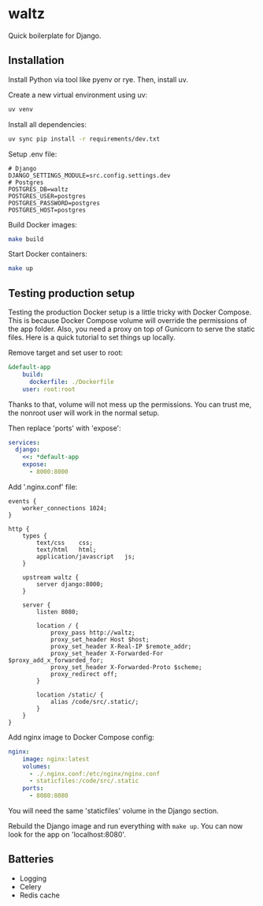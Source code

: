 # waltz

Quick boilerplate for Django.

## Installation

Install Python via tool like pyenv or rye. Then, install uv.

Create a new virtual environment using uv:

```bash
uv venv
```

Install all dependencies:

```bash
uv sync pip install -r requirements/dev.txt
```

Setup .env file:

```
# Django
DJANGO_SETTINGS_MODULE=src.config.settings.dev
# Postgres
POSTGRES_DB=waltz
POSTGRES_USER=postgres
POSTGRES_PASSWORD=postgres
POSTGRES_HOST=postgres
```

Build Docker images:

```bash
make build
```

Start Docker containers:

```bash
make up
```

## Testing production setup

Testing the production Docker setup is a little tricky with Docker Compose.
This is because Docker Compose volume will override the permissions of the app
folder. Also, you need a proxy on top of Gunicorn to serve the static files.
Here is a quick tutorial to set things up locally.

Remove target and set user to root:

```yml
&default-app
    build:
      dockerfile: ./Dockerfile
    user: root:root
```

Thanks to that, volume will not mess up the permissions. You can trust me, the
nonroot user will work in the normal setup.

Then replace 'ports' with 'expose':

```yml
services:
  django:
    <<: *default-app
    expose:
      - 8000:8000
```

Add '.nginx.conf' file:

```
events {
	worker_connections 1024;
}

http {
	types {
		text/css    css;
		text/html   html;
		application/javascript   js;
	}

	upstream waltz {
		server django:8000;
	}

	server {
		listen 8080;

		location / {
			proxy_pass http://waltz;
			proxy_set_header Host $host;
			proxy_set_header X-Real-IP $remote_addr;
			proxy_set_header X-Forwarded-For $proxy_add_x_forwarded_for;
			proxy_set_header X-Forwarded-Proto $scheme;
			proxy_redirect off;
		}

		location /static/ {
			alias /code/src/.static/;
		}
	}
}
```

Add nginx image to Docker Compose config:

```yml
nginx:
    image: nginx:latest
    volumes:
      - ./.nginx.conf:/etc/nginx/nginx.conf
      - staticfiles:/code/src/.static
    ports:
      - 8080:8080
```

You will need the same 'staticfiles' volume in the Django section.

Rebuild the Django image and run everything with `make up`. You can now look
for the app on 'localhost:8080'.

## Batteries

- Logging
- Celery
- Redis cache
